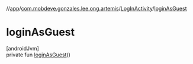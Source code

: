 //[app](../../../index.md)/[com.mobdeve.gonzales.lee.ong.artemis](../index.md)/[LogInActivity](index.md)/[loginAsGuest](login-as-guest.md)

# loginAsGuest

[androidJvm]\
private fun [loginAsGuest](login-as-guest.md)()

